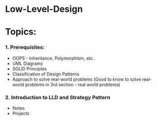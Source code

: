 # Low-Level-Design

# Topics:

### 1. **Prerequisites**:
   
   * OOPS - Inheritance, Polymorphism, etc..
   * UML Diagrams
   * SOLID Principles
   * Classification of Design Patterns
   * Approach to solve real-world problems (Good to know to solve real-world problems in 3rd section - real world problems)

### 2. **Introduction to LLD and Strategy Pattern**
    
   * Notes
   * Projects

